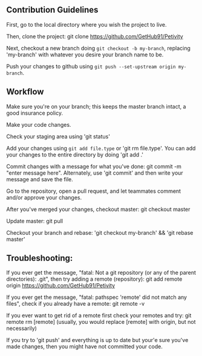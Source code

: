## Contribution Guidelines

First, go to the local directory where you wish the project to live.

Then, clone the project: 
git clone https://github.com/GetHub91/Petivity

Next, checkout a new branch doing `git checkout -b my-branch`, replacing 'my-branch' with whatever you desire your branch name to be.

Push your changes to github using `git push --set-upstream origin my-branch`.


Workflow
---------

Make sure you're on your branch; this keeps the master branch intact, a good insurance policy.

Make your code changes.

Check your staging area using 'git status'

Add your changes using `git add file.type` or 'git rm file.type'. 
You can add your changes to the entire directory by doing 'git add .'

Commit changes with a message for what you've done: 
git commit -m "enter message here". 
Alternately, use 'git commit' and then write your message and save the file.

Go to the repository, open a pull request, and let teammates comment and/or approve your changes.

After you've merged your changes, checkout master: git checkout master

Update master: git pull

Checkout your branch and rebase: 'git checkout my-branch' && 'git rebase master'

Troubleshooting:
----------------

If you ever get the message, "fatal: Not a git repository (or any of the parent directories): .git", then try adding a remote (repository):
git add remote origin https://github.com/GetHub91/Petivity

If you ever get the message, "fatal: pathspec 'remote' did not match any files", check if you already have a remote: 
git remote -v

If you ever want to get rid of a remote first check your remotes and try:
git remote rm [remote]
(usually, you would replace [remote] with origin, but not necessarily)

If you try to 'git push' and everything is up to date but your'e sure you've made changes, then you might have not committed your code.
